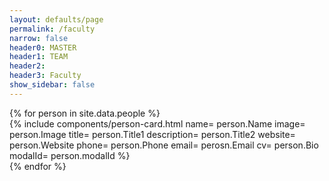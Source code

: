 ```yaml
---
layout: defaults/page
permalink: /faculty
narrow: false
header0: MASTER
header1: TEAM
header2:
header3: Faculty
show_sidebar: false
---
```

<div class="container faculty-section mt-5">
  <div class="row">
    {% for person in site.data.people %}
      <div class="col-sm-4">
        {% include components/person-card.html 
          name= person.Name
          image= person.Image
          title= person.Title1
          description= person.Title2
          website= person.Website
          phone= person.Phone
          email= perosn.Email
          cv= person.Bio
          modalId= person.modalId
        %}
      </div>
    {% endfor %}
  </div>
</div>
